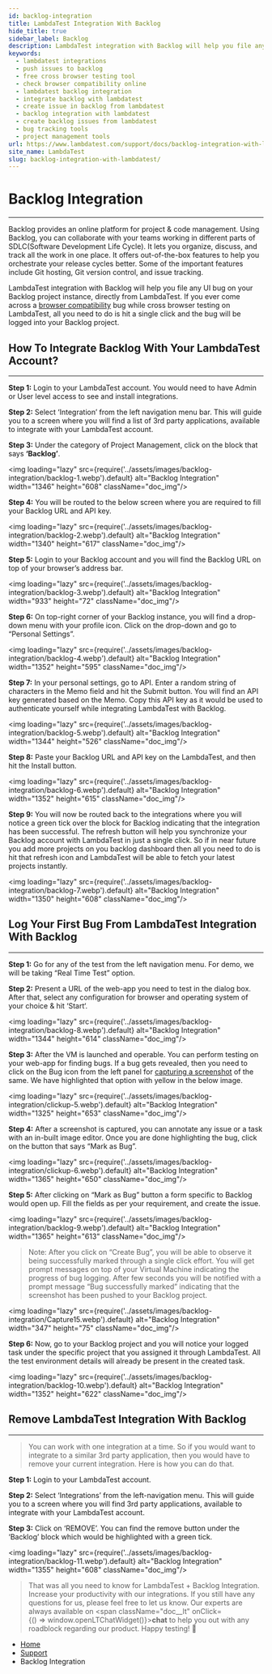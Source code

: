 ```yaml
---
id: backlog-integration
title: LambdaTest Integration With Backlog
hide_title: true
sidebar_label: Backlog
description: LambdaTest integration with Backlog will help you file any UI bug on your Backlog project instance, directly from LambdaTest. If you ever come across a browser compatibility bug while cross browser testing on LambdaTest, all you need to do is hit a single click and the bug will be logged into your Backlog project.
keywords:
  - lambdatest integrations
  - push issues to backlog
  - free cross browser testing tool
  - check browser compatibility online
  - lambdatest backlog integration
  - integrate backlog with lambdatest
  - create issue in backlog from lambdatest
  - backlog integration with lambdatest
  - create backlog issues from lambdatest
  - bug tracking tools
  - project management tools
url: https://www.lambdatest.com/support/docs/backlog-integration-with-lambdatest/
site_name: LambdaTest
slug: backlog-integration-with-lambdatest/
---
```


<script type="application/ld+json"
      dangerouslySetInnerHTML={{ __html: JSON.stringify({
       "@context": "https://schema.org",
        "@type": "BreadcrumbList",
        "itemListElement": [{
          "@type": "ListItem",
          "position": 1,
          "name": "LambdaTest",
          "item": "https://www.lambdatest.com"
        },{
          "@type": "ListItem",
          "position": 2,
          "name": "Support",
          "item": "https://www.lambdatest.com/support/docs/"
        },{
          "@type": "ListItem",
          "position": 3,
          "name": "Backlog Integration",
          "item": "https://www.lambdatest.com/support/docs/backlog-integration-with-lambdatest/"
        }]
      })
    }}
></script>

# Backlog Integration

***
Backlog provides an online platform for project & code management. Using Backlog, you can collaborate with your teams working in different parts of SDLC(Software Development Life Cycle). It lets you organize, discuss, and track all the work in one place. It offers out-of-the-box features to help you orchestrate your release cycles better. Some of the important features include Git hosting, Git version control, and issue tracking.

LambdaTest integration with Backlog will help you file any UI bug on your Backlog project instance, directly from LambdaTest. If you ever come across a [browser compatibility](https://www.lambdatest.com/feature) bug while cross browser testing on LambdaTest, all you need to do is hit a single click and the bug will be logged into your Backlog project.

## How To Integrate Backlog With Your LambdaTest Account?
***

**Step 1:** Login to your LambdaTest account. You would need to have Admin or User level access to see and install integrations.

**Step 2:** Select ‘Integration’ from the left navigation menu bar. This will guide you to a screen where you will find a list of 3rd party applications, available to integrate with your LambdaTest account.

**Step 3:** Under the category of Project Management, click on the block that says **‘Backlog’**.

<img loading="lazy" src={require('../assets/images/backlog-integration/backlog-1.webp').default} alt="Backlog Integration" width="1346" height="608" className="doc_img"/>

**Step 4:** You will be routed to the below screen where you are required to fill your Backlog URL and API key.

<img loading="lazy" src={require('../assets/images/backlog-integration/backlog-2.webp').default} alt="Backlog Integration" width="1340" height="617" className="doc_img"/>

**Step 5:** Login to your Backlog account and you will find the Backlog URL on top of your browser’s address bar.

<img loading="lazy" src={require('../assets/images/backlog-integration/backlog-3.webp').default} alt="Backlog Integration" width="933" height="72" className="doc_img"/>

**Step 6:** On top-right corner of your Backlog instance, you will find a drop-down menu with your profile icon. Click on the drop-down and go to “Personal Settings”.

<img loading="lazy" src={require('../assets/images/backlog-integration/backlog-4.webp').default} alt="Backlog Integration" width="1352" height="595" className="doc_img"/>

**Step 7:** In your personal settings, go to API. Enter a random string of characters in the Memo field and hit the Submit button. You will find an API key generated based on the Memo. Copy this API key as it would be used to authenticate yourself while integrating LambdaTest with Backlog.

<img loading="lazy" src={require('../assets/images/backlog-integration/backlog-5.webp').default} alt="Backlog Integration" width="1344" height="526" className="doc_img"/>

**Step 8:** Paste your Backlog URL and API key on the LambdaTest, and then hit the Install button.

<img loading="lazy" src={require('../assets/images/backlog-integration/backlog-6.webp').default} alt="Backlog Integration" width="1352" height="615" className="doc_img"/>

**Step 9:** You will now be routed back to the integrations where you will notice a green tick over the block for Backlog indicating that the integration has been successful. The refresh button will help you synchronize your Backlog account with LambdaTest in just a single click. So if in near future you add more projects on you backlog dashboard then all you need to do is hit that refresh icon and LambdaTest will be able to fetch your latest projects instantly.

<img loading="lazy" src={require('../assets/images/backlog-integration/backlog-7.webp').default} alt="Backlog Integration" width="1350" height="608" className="doc_img"/>

## Log Your First Bug From LambdaTest Integration With Backlog
***

**Step 1:** Go for any of the test from the left navigation menu. For demo, we will be taking “Real Time Test” option.

**Step 2:** Present a URL of the web-app you need to test in the dialog box. After that, select any configuration for browser and operating system of your choice & hit ‘Start‘.

<img loading="lazy" src={require('../assets/images/backlog-integration/backlog-8.webp').default} alt="Backlog Integration" width="1344" height="614" className="doc_img"/>

**Step 3:** After the VM is launched and operable. You can perform testing on your web-app for finding bugs. If a bug gets revealed, then you need to click on the Bug icon from the left panel for [capturing a screenshot](https://www.lambdatest.com/full-page-screen-capture) of the same. We have highlighted that option with yellow in the below image.

<img loading="lazy" src={require('../assets/images/backlog-integration/clickup-5.webp').default} alt="Backlog Integration" width="1325" height="653" className="doc_img"/>

**Step 4:** After a screenshot is captured, you can annotate any issue or a task with an in-built image editor. Once you are done highlighting the bug, click on the button that says “Mark as Bug”.

<img loading="lazy" src={require('../assets/images/backlog-integration/clickup-6.webp').default} alt="Backlog Integration" width="1365" height="650" className="doc_img"/>

**Step 5:** After clicking on “Mark as Bug” button a form specific to Backlog would open up. Fill the fields as per your requirement, and create the issue.

<img loading="lazy" src={require('../assets/images/backlog-integration/backlog-9.webp').default} alt="Backlog Integration" width="1365" height="613" className="doc_img"/>

> Note: After you click on “Create Bug”, you will be able to observe it being successfully marked through a single click effort. You will get prompt messages on top of your Virtual Machine indicating the progress of bug logging. After few seconds you will be notified with a prompt message “Bug successfully marked” indicating that the screenshot has been pushed to your Backlog project.

<img loading="lazy" src={require('../assets/images/backlog-integration/Capture15.webp').default} alt="Backlog Integration" width="347" height="75" className="doc_img"/>

**Step 6:** Now, go to your Backlog project and you will notice your logged task under the specific project that you assigned it through LambdaTest. All the test environment details will already be present in the created task.

<img loading="lazy" src={require('../assets/images/backlog-integration/backlog-10.webp').default} alt="Backlog Integration" width="1352" height="622" className="doc_img"/>

## Remove LambdaTest Integration With Backlog
***

> You can work with one integration at a time. So if you would want to integrate to a similar 3rd party application, then you would have to remove your current integration. Here is how you can do that.

**Step 1:** Login to your LambdaTest account.

**Step 2:** Select ‘Integrations’ from the left-navigation menu. This will guide you to a screen where you will find 3rd party applications, available to integrate with your LambdaTest account.

**Step 3:** Click on ‘REMOVE’. You can find the remove button under the ‘Backlog’ block which would be highlighted with a green tick.

<img loading="lazy" src={require('../assets/images/backlog-integration/backlog-11.webp').default} alt="Backlog Integration" width="1355" height="608" className="doc_img"/>

> That was all you need to know for LambdaTest + Backlog Integration. Increase your productivity with our integrations. If you still have any questions for us, please feel free to let us know. Our experts are always available on <span className="doc__lt" onClick={() => window.openLTChatWidget()}>**chat**</span> to help you out with any roadblock regarding our product. Happy testing! 🙂

<nav aria-label="breadcrumbs">
  <ul className="breadcrumbs">
    <li className="breadcrumbs__item">
      <a className="breadcrumbs__link" href="https://www.lambdatest.com">
        Home
      </a>
    </li>
    <li className="breadcrumbs__item">
      <a className="breadcrumbs__link" target="_self" href="https://www.lambdatest.com/support/docs/">
        Support
      </a>
    </li>
    <li className="breadcrumbs__item breadcrumbs__item--active">
      <span className="breadcrumbs__link">
        Backlog Integration
      </span>
    </li>
  </ul>
</nav>